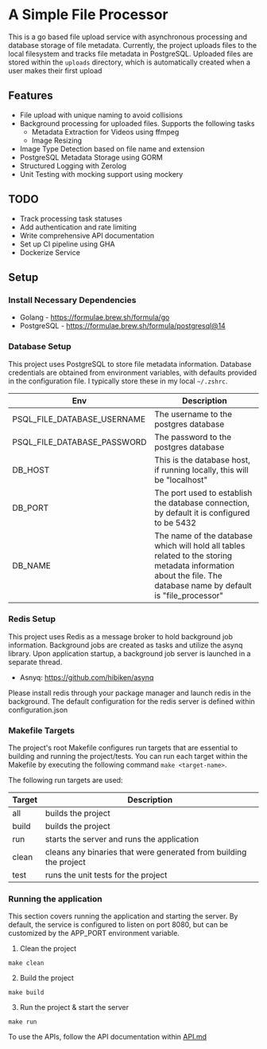 # A Simple File Processor

This is a go based file upload service with asynchronous processing and database storage of file metadata. Currently, the project uploads files to the local filesystem and tracks file metadata in PostgreSQL. Uploaded files are stored within the `uploads` directory, which is automatically created when a user makes their first upload

## Features

- File upload with unique naming to avoid collisions
- Background processing for uploaded files. Supports the following tasks
    - Metadata Extraction for Videos using ffmpeg
    - Image Resizing
- Image Type Detection based on file name and extension
- PostgreSQL Metadata Storage using GORM
- Structured Logging with Zerolog
- Unit Testing with mocking support using mockery

## TODO

- Track processing task statuses
- Add authentication and rate limiting
- Write comprehensive API documentation
- Set up CI pipeline using GHA
- Dockerize Service

## Setup

### Install Necessary Dependencies

- Golang - https://formulae.brew.sh/formula/go
- PostgreSQL - https://formulae.brew.sh/formula/postgresql@14

### Database Setup

This project uses PostgreSQL to store file metadata information. Database credentials are obtained from environment variables, with defaults provided in the configuration file. I typically store these in my local `~/.zshrc`.


| Env  | Description |
| ------------- | ------------- |
| PSQL_FILE_DATABASE_USERNAME  | The username to the postgres database |
| PSQL_FILE_DATABASE_PASSWORD  | The password to the postgres database |
| DB_HOST | This is the database host, if running locally, this will be "localhost" |
| DB_PORT | The port used to establish the database connection, by default it is configured to be 5432 |
| DB_NAME | The name of the database which will hold all tables related to the storing metadata information about the file. The database name by default is "file_processor" |

### Redis Setup

This project uses Redis as a message broker to hold background job information. Background jobs are created as tasks and utilize the asynq library. Upon application startup, a background job server is launched in a separate thread.

- Asnyq: https://github.com/hibiken/asynq

Please install redis through your package manager and launch redis in the background. The default configuration for the redis server is defined within configuration.json

### Makefile Targets

The project's root Makefile configures run targets that are essential to building and running the project/tests. You can run each target within the Makefile by executing the following command `make <target-name>`.

The following run targets are used:

| Target | Description |
| -------- | ----------|
|all | builds the project |
|build | builds the project |
|run | starts the server and runs the application |
|clean | cleans any binaries that were generated from building the project |
|test | runs the unit tests for the project |

### Running the application

This section covers running the application and starting the server. By default, the service is configured to listen on port 8080, but can be customized by the APP_PORT environment variable.

1. Clean the project

```
make clean
```

2. Build the project

```
make build
```

3. Run the project & start the server

```
make run
```

To use the APIs, follow the API documentation within [API.md](/API.md)



